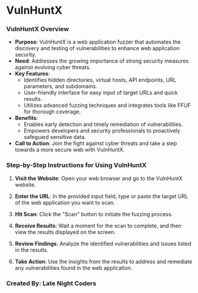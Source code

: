 
# VulnHuntX

### VulnHuntX Overview

- **Purpose**: VulnHuntX is a web application fuzzer that automates the discovery and testing of vulnerabilities to enhance web application security.
- **Need**: Addresses the growing importance of strong security measures against evolving cyber threats.
- **Key Features**:
  - Identifies hidden directories, virtual hosts, API endpoints, URL parameters, and subdomains.
  - User-friendly interface for easy input of target URLs and quick results.
  - Utilizes advanced fuzzing techniques and integrates tools like FFUF for thorough coverage.
- **Benefits**:
  - Enables early detection and timely remediation of vulnerabilities.
  - Empowers developers and security professionals to proactively safeguard sensitive data.
- **Call to Action**: Join the fight against cyber threats and take a step towards a more secure web with VulnHuntX.

### Step-by-Step Instructions for Using VulnHuntX

1. **Visit the Website**: Open your web browser and go to the VulnHuntX website.

2. **Enter the URL**: In the provided input field, type or paste the target URL of the web application you want to scan.

3. **Hit Scan**: Click the "Scan" button to initiate the fuzzing process.

4. **Receive Results**: Wait a moment for the scan to complete, and then view the results displayed on the screen.

5. **Review Findings**: Analyze the identified vulnerabilities and issues listed in the results.

6. **Take Action**: Use the insights from the results to address and remediate any vulnerabilities found in the web application.

### Created By: Late Night Coders